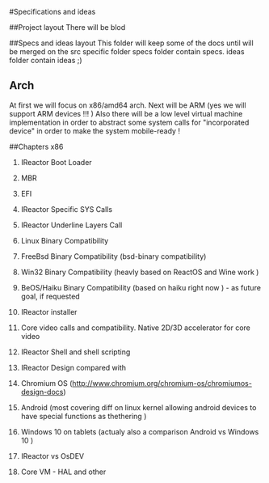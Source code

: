 #Specifications and ideas

##Project layout
There will be blod

##Specs and ideas layout
This folder will keep some of the docs until will be merged on the src specific folder
specs folder contain specs. ideas folder contain ideas ;)


## Arch
At first we will focus on x86/amd64 arch. Next will be ARM (yes we will support ARM devices !!! )
Also there will be a low level virtual machine implementation in order to abstract some system calls for "incorporated device"
in order to make the system mobile-ready !

##Chapters x86

1. IReactor Boot Loader
  1. MBR
  2. EFI

2. IReactor Specific SYS Calls

3. IReactor Underline Layers Call
  1. Linux Binary Compatibility
  2. FreeBsd Binary Compatibility (bsd-binary compatibility)
  3. Win32 Binary Compatibility (heavly   based on ReactOS and Wine work )
  4. BeOS/Haiku Binary Compatibility (based on haiku right now ) - as future goal, if requested
  
4. IReactor installer
5. Core video calls and compatibility. Native 2D/3D accelerator for core video
6. IReactor Shell and shell scripting
7. IReactor Design  compared with
 1. Chromium OS (http://www.chromium.org/chromium-os/chromiumos-design-docs)
 2. Android (most covering diff on linux kernel allowing android devices to have special functions as thethering )
 3. Windows 10 on tablets (actualy also a comparison Android vs Windows 10 )
8. IReactor vs OsDEV
9. Core VM - HAL and other 
